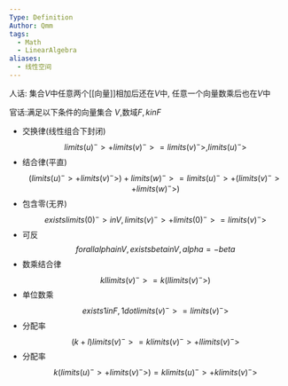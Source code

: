 ```yaml
---
Type: Definition
Author: Qmm
tags:
  - Math
  - LinearAlgebra
aliases:
  - 线性空间
---
```

人话: 集合$V$中任意两个[[向量]]相加后还在$V$中, 任意一个向量数乘后也在$V$中

官话:满足以下条件的向量集合 $V$,数域$F, k in F$
- 交换律(线性组合下封闭)$$limits(u)^->+limits(v)^-> = limits(v)^->,limits(u)^->$$
- 结合律(平直)$$(limits(u)^->+limits(v)^->)+limits(w)^-> = limits(u)^->+(limits(v)^->+limits(w)^->)$$
- 包含零(无界)$$exists limits(0)^-> in V,limits(v)^->+limits(0)^-> = limits(v)^->$$
- 可反$$forall alpha in V, exists beta in V, alpha = -beta$$
- 数乘结合律$$k l limits(v)^-> = k(l limits(v)^->)$$
- 单位数乘$$exists 1 in F, 1 dot limits(v)^-> = limits(v)^->$$
- 分配率$$(k+l)limits(v)^-> = k limits(v)^-> + l limits(v)^->$$
- 分配率$$k(limits(u)^->+limits(v)^->) = k limits(u)^-> + k limits(v)^->$$